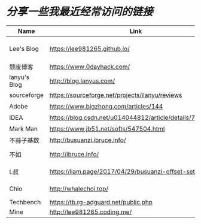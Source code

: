 # ***分享一些我最近经常访问的链接***

| Name         | Link                                                      | Type             |
| ------------ | --------------------------------------------------------- | ---------------- |
| Lee's Blog   | https://lee981265.github.io/                              | My personal blog |
| 颓废博客     | https://www.0dayhack.com/                                 | Haker            |
| lanyu's Blog | http://blog.lanyus.com/                                   | IDEA             |
| sourceforge  | https://sourceforge.net/projects/ilanyu/reviews           | 开源软件         |
| Adobe        | https://www.bigzhong.com/articles/144                     | 软件破解         |
| IDEA         | https://blog.csdn.net/u014044812/article/details/78727496 | 软件破解         |
| Mark Man     | https://www.jb51.net/softs/547504.html                    | 软件破解         |
| 不蒜子基数   | http://busuanzi.ibruce.info/                              | 访客系统         |
| 不如         | http://ibruce.info/                                       | free style       |
| L叔          | https://liam.page/2017/04/29/busuanzi-offset-setting/     | free style       |
| Chio         | http://whalechoi.top/                                     | free style       |
| Techbench    |https://tb.rg-adguard.net/public.php                       |  Windows         |
|Mine          | http://lee981265.coding.me/                               | Blog             |
 
